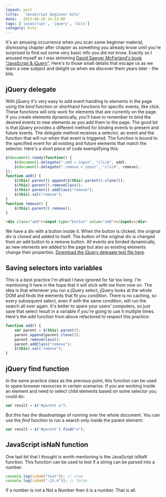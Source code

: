 ```yaml
---
layout: post
title:  'JavaScript beginner bits'
date:   2015-08-26 14:15:00
tags: ['javascript', 'jquery', 'bits']
category: bits
---
```


It's an amusing occurrence when you scan some beginner material, dismissing chapter after chapter as something you already know until you're surprised to find out some very basic info you did not know. Exactly so I amused myself as I was skimming [David Sawyer McFarland's book "JavaScript & jQuery"](http://shop.oreilly.com/product/0636920015048.do). Here's to those small details that escape us as we learn a new subject and delight us when we discover them years later - the bits.

<!--more-->

jQuery delegate
---
With jQuery it's very easy to add event handling to elements in the page using the _bind_ function or shorthand functions for specific events, like _click_. These functions will only work for elements that are currently on the page. If you create elements dynamically, you'll have to remember to bind the desired events to new elements as you add them to the page. The good bit is that jQuery provides a different method for binding events to present and future events. The _delegate_ method receives a selector, an event and the function that will run when that event is triggered. The function is bound to the specified event for all existing and future elements that match the selector. Here's a short piece of code exemplifying this:

~~~ javascript
$(document).ready(function() {
    $(document).delegate(".add > input", "click", add);
    $(document).delegate(".remove > input", "click", remove);
});
function add() {
    $(this).parent().append($(this).parent().clone());
    $(this).parent().removeClass();
    $(this).parent().addClass("remove");
    $(this).val("remove");
}
function remove() {
    $(this).parent().remove();
}
~~~

~~~ html
<div class="add"><input type="button" value="add"></input></div>
~~~

We have a div with a button inside it. When the button is clicked, the original div is cloned and added to itself. The button of the original div is changed from an add button to a remove button. All events are binded dynamically, as new elements are added to the page but also as existing elements change their properties. [Download the jQuery delegate test file here](/assets/2015.08/delegate.html).

Saving selectors into variables
---

This is a best practice I'm afraid I have ignored for far too long. I'm mentioning it here in the hope that it will stick with me from now on. The idea is that whenever you run a jQuery select, jQuery looks at the whole DOM and finds the elements that fit you condition. There is no caching, so every subsequent select, even if with the same condition, will run the search all over again. It's better to spare your users' computers, so just save that select result in a variable if you're going to use it multiple times. Here's the _add_ function from above refactored to respect this practice:

~~~ javascript
function add() {
    var parent = $(this).parent();
    parent.append(parent.clone());
    parent.removeClass();
    parent.addClass("remove");
    $(this).val("remove");
}
~~~

jQuery find function
---

In the same practice class as the previous point, this function can be used to spare browser resources in certain scenarios. If you are working inside an element and need to select child elements based on some selector you could do:

~~~ javascript
var result = $("#parent a");
~~~

But this has the disadvantage of running over the whole document. You can use the _find_ function to run a search only inside the parent element:

~~~ javascript
var result = $("#parent").find("a");
~~~

JavaScript isNaN function
---

One last bit that I thought is worth mentioning is the JavaScript _isNaN_ function. This function can be used to test if a string can be parsed into a number.

~~~ javascript
console.log(isNaN("test")); // true
console.log(isNaN("-15.4")); // false
~~~

If a number is not a Not a Number then it is a number. That is all.
